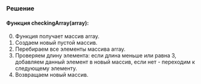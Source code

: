 ### Решение

####  Функция checkingArray(array):

0. Функция получает массив array.
1. Создаем новый пустой массив.
2. Перебираем все элементы массива array.
3. Проверяем длину элемента: если длина меньше или равна 3, добавляем данный элемент в новый массив, если нет - переходим к следующему элементу.
4. Возвращаем новый массив.